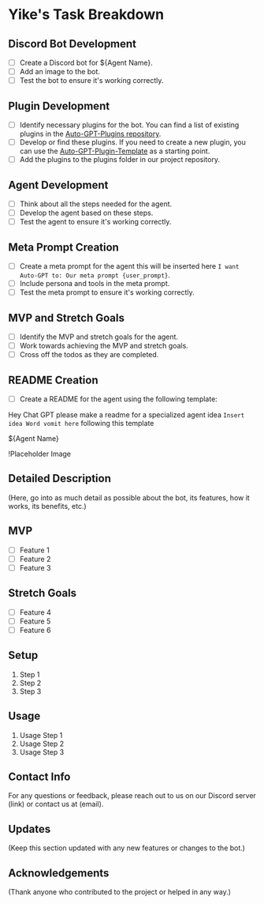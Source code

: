 # Yike's Task Breakdown

## Discord Bot Development

- [ ] Create a Discord bot for ${Agent Name}.
- [ ] Add an image to the bot.
- [ ] Test the bot to ensure it's working correctly.

## Plugin Development

- [ ] Identify necessary plugins for the bot. You can find a list of existing plugins in the [Auto-GPT-Plugins repository](https://github.com/Significant-Gravitas/Auto-GPT-Plugins).
- [ ] Develop or find these plugins. If you need to create a new plugin, you can use the [Auto-GPT-Plugin-Template](https://github.com/Significant-Gravitas/Auto-GPT-Plugin-Template) as a starting point.
- [ ] Add the plugins to the plugins folder in our project repository.

## Agent Development

- [ ] Think about all the steps needed for the agent.
- [ ] Develop the agent based on these steps.
- [ ] Test the agent to ensure it's working correctly.

## Meta Prompt Creation

- [ ] Create a meta prompt for the agent this will be inserted here ```I want Auto-GPT to: Our meta prompt {user_prompt}```.
- [ ] Include  persona and tools in the meta prompt.
- [ ] Test the meta prompt to ensure it's working correctly.

## MVP and Stretch Goals

- [ ] Identify the MVP and stretch goals for the agent.
- [ ] Work towards achieving the MVP and stretch goals.
- [ ] Cross off the todos as they are completed.

## README Creation

- [ ] Create a README for the agent using the following template:

Hey Chat GPT please make a readme for a specialized agent idea ```Insert idea Word vomit here``` following this template

${Agent Name}

!Placeholder Image
## Detailed Description

(Here, go into as much detail as possible about the bot, its features, how it works, its benefits, etc.)

## MVP
- [ ] Feature 1
- [ ] Feature 2
- [ ] Feature 3

## Stretch Goals

- [ ] Feature 4
- [ ] Feature 5
- [ ] Feature 6

## Setup

1. Step 1
2. Step 2
3. Step 3

## Usage

1. Usage Step 1
2. Usage Step 2
3. Usage Step 3

## Contact Info

For any questions or feedback, please reach out to us on our Discord server (link) or contact us at (email).

## Updates

(Keep this section updated with any new features or changes to the bot.)

## Acknowledgements

(Thank anyone who contributed to the project or helped in any way.)
